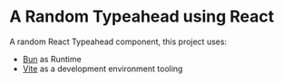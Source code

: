 # A Random Typeahead using React

A random React Typeahead component, this project uses:
- [Bun](https://bun.sh/) as Runtime
- [Vite](https://vitejs.dev/) as a development environment tooling

